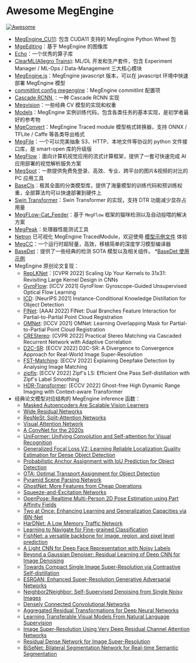 # Awesome MegEngine

[![Awesome](https://awesome.re/badge.svg)](https://awesome.re)

* [MegEngine_CU11](https://github.com/Qsingle/MegEngine_CU11): 包含 CUDA11 支持的 MegEngine Python Wheel 包
* [MgeEditing](https://github.com/Feynman1999/MgeEditing)：基于 MegEngine 的图像库
* [Echo](https://github.com/digantamisra98/Echo)：一个优秀的算子库
* [ClearML(Allegro Trains)](https://github.com/allegroai/clearml): ML/DL 开发和生产套件，包含 Experiment Manager / ML-Ops / Data-Management 三大核心模块
* [MegEngine.js](https://www.npmjs.com/package/megenginejs)：MegEngine javascript 版本，可以在 javascript 环境中快速部署 MegEngine 模型
* [commitlint config megengine](https://www.npmjs.com/package/commitlint-config-megengine?activeTab=readme)：MegEngine commitlint 配置项
* [Cascade RCNN ](https://github.com/Antinomy20001/Megvii-AI-Traffic-Sign-Detection-Open-Source-Competition---Unofficial-2nd-Place-Solution)：一种 Cascade RCNN 实现
* [Megvision](https://github.com/Qsingle/Megvision)：一些经典 CV 模型的实现和权重
* [Models](https://github.com/MegEngine/Models)：MegEngine 实例训练代码，包含各类任务的基本实现，是初学者最好的参考物
* [MgeConvert](https://github.com/MegEngine/mgeconvert)：MegEngine Traced module 模型格式转换器，支持 ONNX / TFLite / Caffe 等各类导出格式
* [MegFile](https://github.com/megvii-research/megfile)：一个可以完美抽象 S3、HTTP、本地文件等协议的 python 文件接口库，是 smart-open 库的升级版
* [MegFlow](https://github.com/MegEngine/MegFlow)：面向计算机视觉应用的流式计算框架，提供了一套可快速完成 AI 应用部署的视觉解析服务方案
* [MegSpot](https://github.com/MegEngine/MegSpot)：一款提供免费免登录、高效、专业、跨平台的图片&视频的对比的 PC 应用工具
* [BaseCls](https://github.com/megvii-research/basecls)：极其全面的分类模型库，提供了海量模型的训练代码和预训练权重，全部算法均可以快速部署到硬件上
* [Swin Transformer](https://github.com/MegEngine/swin-transformer)：Swin Transformer 的实现，支持 DTR 功能减少显存占用量
* [MegFLow-Cat_Feeder](https://github.com/rcxxx/MegFlow/tree/master/flow-python/examples/cat_feeders)：基于 `MegFlow` 框架的猫咪检测以及自动投喂的解决方案
* [MegPeak](https://github.com/MegEngine/MegPeak)：处理器性能测试工具
* [Netron]( https://netron.app/) 已可视化 MegEngine TracedModule，欢迎使用 [模型示例文件](https://data.megengine.org.cn/models/traced_shufflenet.tm) 体验
* [MegCC](https://github.com/MegEngine/MegCC)：一个运行时超轻量，高效，移植简单的深度学习模型编译器
* [BaseDet](https://github.com/megvii-research/basedet)：提供了一些经典的检测 SOTA 模型以及相关组件。
    *[BaseDet 使用示例](https://studio.brainpp.com/project/28826?name=BaseDet%E4%BD%BF%E7%94%A8%E7%A4%BA%E4%BE%8B)
* MegEngine 原创论文复现：
    * [RepLKNet](https://github.com/MegEngine/RepLKNet)：[CVPR 2022] Scaling Up Your Kernels to 31x31: Revisiting Large Kernel Design in CNNs
    * [GyroFlow](https://github.com/MegEngine/GyroFlow): [ICCV 2021] GyroFlow: Gyroscope-Guided Unsupervised Optical Flow Learning
    * [ICD](https://github.com/MegEngine/ICD): [NeurIPS 2021] Instance-Conditional Knowledge Distillation for Object Detection
    * [FINet](https://github.com/MegEngine/FINet): [AAAI 2022] FINet: Dual Branches Feature Interaction for Partial-to-Partial Point Cloud Registration
    * [OMNet](https://github.com/MegEngine/OMNet): [ICCV 2021] OMNet: Learning Overlapping Mask for Partial-to-Partial Point Cloud Registration
    * [CREStereo](https://github.com/megvii-research/CREStereo): [CVPR 2022] Practical Stereo Matching via Cascaded Recurrent Network with Adaptive Correlation
    * [D2C-SR](https://github.com/megvii-research/D2C-SR): [ECCV 2022] D2C-SR: A Divergence to Convergence Approach for Real-World Image Super-Resolution
    * [FST-Matching](https://github.com/megvii-research/FST-Matching): [ECCV 2022] Explaining Deepfake Detection by Analysing Image Matching
    * [zipfls](https://github.com/megvii-research/zipfls): [ECCV 2022] Zipf's LS: Efficient One Pass Self-distillation with Zipf's Label Smoothing
    * [HDR-Transformer](https://github.com/megvii-research/HDR-Transformer): [ECCV 2022] Ghost-free High Dynamic Range Imaging with Context-aware Transformer
* 经典论文模型对应结构的 MegEngine inference 函数：
    * [Masked Autoencoders Are Scalable Vision Learners](https://github.com/Asthestarsfalll/MAE-MegEngine)
    * [Wide Residual Networks](https://github.com/zhaoqyu/WRN-MegEngine )
    * [ResNeSt: Split-Attention Networks](https://github.com/Asthestarsfalll/ResNeSt-MegEngine)
    * [Visual Attention Network](https://github.com/Asthestarsfalll/VAN-MegEngine)
    * [A ConvNet for the 2020s](https://github.com/Asthestarsfalll/ConvNeXt-MegEngine)
    * [UniFormer: Unifying Convolution and Self-attention for Visual Recognition](https://github.com/Asthestarsfalll/UniFormer-MegEngine)
    * [Generalized Focal Loss V2: Learning Reliable Localization Quality Estimation for Dense Object Detection](https://github.com/CV51GO/GFLv2_Megengine)
    * [Probabilistic Anchor Assignment with IoU Prediction for Object Detection](https://github.com/CV51GO/PAA_Megengine)
    * [OTA: Optimal Transport Assignment for Object Detection](https://github.com/CV51GO/OTA_Megengine)
    * [Pyramid Scene Parsing Network](https://github.com/Asthestarsfalll/PSPNet-MegEngine)
    * [GhostNet: More Features from Cheap Operations](https://github.com/CV51GO/GhostNet_Megengine)
    * [Squeeze-and-Excitation Networks ](https://github.com/Asthestarsfalll/SENet-MegEngine)
    * [OpenPose: Realtime Multi-Person 2D Pose Estimation using Part Affinity Fields](https://github.com/zhaoqyu/openpose-mge-pt)
    * [Two at Once: Enhancing Learning and Generalization Capacities via IBN-Net](https://github.com/Asthestarsfalll/IBNNet-MegEngine)
    * [HarDNet: A Low Memory Traffic Network](https://github.com/CV51GO/HarDNet_Megengine)
    * [Learning to Navigate for Fine-grained Classification](https://github.com/wwhio/megmodels)
    * [FishNet: a versatile backbone for image, region, and pixel level prediction](https://github.com/CV51GO/FishNet_Megengine)
    * [A Light CNN for Deep Face Representation with Noisy Labels](https://github.com/Asthestarsfalll/LightCNN-MegEngine)
    * [Beyond a Gaussian Denoiser: Residual Learning of Deep CNN for Image Denoising](https://github.com/wwhio/megmodels)
    * [Towards Compact Single Image Super-Resolution via Contrastive Self-distillation](https://github.com/wwhio/megmodels)
    * [ESRGAN: Enhanced Super-Resolution Generative Adversarial Networks](https://github.com/wwhio/megmodels)
    * [Neighbor2Neighbor: Self-Supervised Denoising from Single Noisy Images](https://github.com/wwhio/megmodels)
    * [Densely Connected Convolutional Networks](https://github.com/Asthestarsfalll/DenseNet-MegEngine)
    * [Aggregated Residual Transformations for Deep Neural Networks](https://github.com/zhaoqyu/ResNeXt-MGE)
    * [Learning Transferable Visual Models From Natural Language Supervision](https://github.com/Asthestarsfalll/CLIP-MegEngine)
    * [Image Super-Resolution Using Very Deep Residual Channel Attention Networks](https://github.com/wwhio/megmodels)
    * [Residual Dense Network for Image Super-Resolution](https://github.com/wwhio/megmodels.git)
    * [BiSeNet: Bilateral Segmentation Network for Real-time Semantic Segmentation](https://github.com/Asthestarsfalll/BiSeNet-MegEngine)
